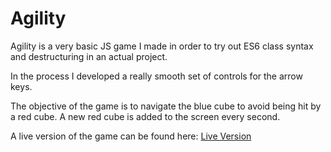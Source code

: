 # Agility

Agility is a very basic JS game I made in order to try out ES6 class syntax and destructuring in an actual project.

In the process I developed a really smooth set of controls for the arrow keys. 

The objective of the game is to navigate the blue cube to avoid being hit by a red cube. A new red cube is added to the screen every second.

A live version of the game can be found here: [Live Version](https://andthomas.github.io/bouncing-balls/)
